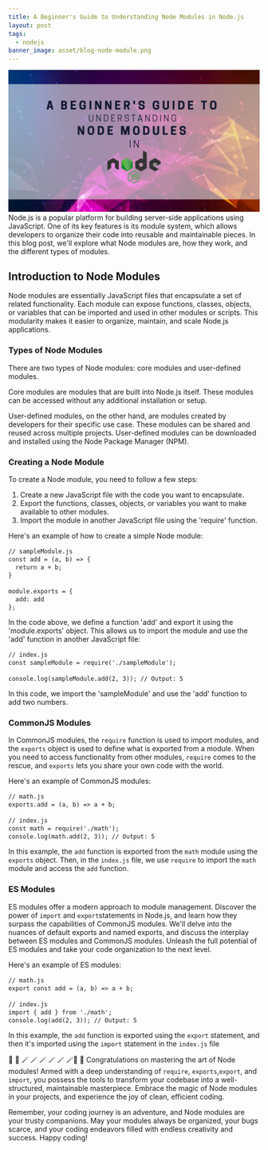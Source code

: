 ```yaml
---
title: A Beginner's Guide to Understanding Node Modules in Node.js
layout: post
tags:
  - nodejs
banner_image: asset/blog-node-module.png
---
```


<img class="blog-banner" src="/asset/blog-node-module.png" alt="Node Module Banner">
Node.js is a popular platform for building server-side applications using JavaScript. One of its key features is its module system, which allows developers to organize their code into reusable and maintainable pieces. In this blog post, we'll explore what Node modules are, how they work, and the different types of modules.

## Introduction to Node Modules

Node modules are essentially JavaScript files that encapsulate a set of related functionality. Each module can expose functions, classes, objects, or variables that can be imported and used in other modules or scripts. This modularity makes it easier to organize, maintain, and scale Node.js applications.

### Types of Node Modules

There are two types of Node modules: core modules and user-defined modules.

Core modules are modules that are built into Node.js itself. These modules can be accessed without any additional installation or setup.

User-defined modules, on the other hand, are modules created by developers for their specific use case. These modules can be shared and reused across multiple projects. User-defined modules can be downloaded and installed using the Node Package Manager (NPM).

### Creating a Node Module

To create a Node module, you need to follow a few steps:

1. Create a new JavaScript file with the code you want to encapsulate.
2. Export the functions, classes, objects, or variables you want to make available to other modules.
3. Import the module in another JavaScript file using the 'require' function.

Here's an example of how to create a simple Node module:

```
// sampleModule.js
const add = (a, b) => {
  return a + b;
}

module.exports = {
  add: add
};
```

In the code above, we define a function 'add' and export it using the 'module.exports' object. This allows us to import the module and use the 'add' function in another JavaScript file:

```
// index.js
const sampleModule = require('./sampleModule');

console.log(sampleModule.add(2, 3)); // Output: 5

```

In this code, we import the 'sampleModule' and use the 'add' function to add two numbers.

### CommonJS Modules

In CommonJS modules, the `require` function is used to import modules, and the `exports` object is used to define what is exported from a module. When you need to access functionality from other modules, `require` comes to the rescue, and `exports` lets you share your own code with the world.

Here's an example of CommonJS modules:

```
// math.js
exports.add = (a, b) => a + b;

// index.js
const math = require('./math');
console.log(math.add(2, 3)); // Output: 5

```

In this example, the `add` function is exported from the `math` module using the `exports` object. Then, in the `index.js` file, we use `require` to import the `math` module and access the `add` function.

### ES Modules

ES modules offer a modern approach to module management. Discover the power of `import` and `export`statements in Node.js, and learn how they surpass the capabilities of CommonJS modules. We'll delve into the nuances of default exports and named exports, and discuss the interplay between ES modules and CommonJS modules. Unleash the full potential of ES modules and take your code organization to the next level.

Here's an example of ES modules:

```
// math.js
export const add = (a, b) => a + b;

// index.js
import { add } from './math';
console.log(add(2, 3)); // Output: 5

```

In this example, the `add` function is exported using the `export` statement, and then it's imported using the `import` statement in the `index.js` file

🎉 🎉 🪄 🪄 🪄 🪄 🪄 🪄🎉 🎉
Congratulations on mastering the art of Node modules! Armed with a deep understanding of `require`, `exports`,`export`, and `import`, you possess the tools to transform your codebase into a well-structured, maintainable masterpiece. Embrace the magic of Node modules in your projects, and experience the joy of clean, efficient coding.

Remember, your coding journey is an adventure, and Node modules are your trusty companions. May your modules always be organized, your bugs scarce, and your coding endeavors filled with endless creativity and success. Happy coding!
